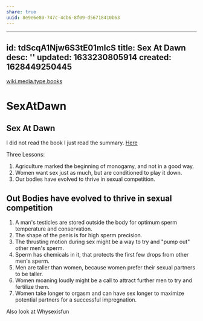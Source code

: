 ```yaml
---
share: true
uuid: 8e9e6e80-747c-4cb6-8f09-d56718410b63
---
```

---
id: tdScqA1Njw6S3tE01mIcS
title: Sex At Dawn
desc: ''
updated: 1633230805914
created: 1628449250445
---

[wiki.media.type.books](/a3a80e28-c537-4091-a06f-3d20f44ec6a2)

# SexAtDawn
Sex At Dawn
-----------

I did not read the book I just read the summary. [Here](https://fourminutebooks.com/sex-at-dawn-summary/)

Three Lessons:

1.  Agriculture marked the beginning of monogamy, and not in a good way.
2.  Women want sex just as much, but are conditioned to play it down.
3.  Our bodies have evolved to thrive in sexual competition.

Out Bodies have evolved to thrive in sexual competition
-------------------------------------------------------

1.  A man's testicles are stored outside the body for optimum sperm temperature and conservation.
2.  The shape of the penis is for high sperm precision.
3.  The thrusting motion during sex might be a way to try and "pump out" other men's sperm.
4.  Sperm has chemicals in it, that protects the first few drops from other men's sperm.
5.  Men are taller than women, because women prefer their sexual partners to be taller.
6.  Women moaning loudly might be a call to attract further men to try and fertilize them.
7.  Women take longer to orgasm and can have sex longer to maximize potential partners for a successful impregnation.

Also look at Whysexisfun

